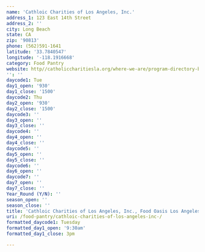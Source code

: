 ```yaml
---
name: 'Cathloic Charities of Los Angeles, Inc.'
address_1: 123 East 14th Street
address_2: ''
city: Long Beach
state: CA
zip: '90813'
phone: (562)591-1641
latitude: '33.7840547'
longitude: '-118.1916668'
category: Food Pantry
website: http//catholiccharitiesla.org/where-we-are/program-directory-by-city/
'': ''
daycode1: Tue
day1_open: '930'
day1_close: '1500'
daycode2: Thu
day2_open: '930'
day2_close: '1500'
daycode3: ''
day3_open: ''
day3_close: ''
daycode4: ''
day4_open: ''
day4_close: ''
daycode5: ''
day5_open: ''
day5_close: ''
daycode6: ''
day6_open: ''
daycode7: ''
day7_open: ''
day7_close: ''
Year_Round (Y/N): ''
season_open: ''
season_close: ''
title: 'Cathloic Charities of Los Angeles, Inc., Food Oasis Los Angeles'
uri: /food-pantry/cathloic-charities-of-los-angeles-inc-/
formatted_daycode1: Tuesday
formatted_day1_open: '9:30am'
formatted_day1_close: 3pm

---
```

